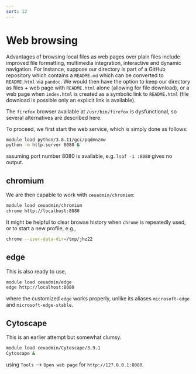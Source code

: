 ```yaml
---
sort: 12
---
```


# Web browsing

Advantages of browsing local files as web pages over plain files include improved file formatting, multimedia integration, interactive
and dynamic navigation. For instance, suppose our directory is part of a GitHub repository which contains a `README.md` which can be
converted to `README.html` via `pandoc`. We would then have the option to keep our directory as files + web page with `README.html`
alone (allowing for file download), or a web page when `index.html` is created as a symbolic link to `README.html` (file download is
possible only an explicit link is available).

The `firefox` browser available at `/usr/bin/firefox` is dysfunctional, so several alternatives are described here.

To proceed, we first start the web service, which is simply done as follows:

```bash
module load python/3.8.11/gcc/pqdmnzmw
python -m http.server 8080 &
```

sssuming port number 8080 is available, e.g. `lsof -i :8080` gives no output.

## chromium

We are then capable to work with `ceuadmin/chromium`:

```bash
module load ceuadmin/chromium
chrome http://localhost:8080
```

It might be helpful to clear browse history when `chrome` is repeatedly used, or to start a new profile, e.g.,

```bash
chrome --user-data-dir=/tmp/jhz22
```

## edge

This is also ready to use,

```bash
module load ceuadmin/edge
edge http://localhost:8080
```

where the customized `edge` works properly, unlike its aliases `microsoft-edge` and `microsoft-edge-stable`.

## Cytoscape

This is an earlier attempt but somewhat clumsy.

```bash
module load ceuadmin/Cytoscape/3.9.1
Cytoscape &
```

using `Tools` --> `Open web page` for `http://127.0.0.1:8080`.
